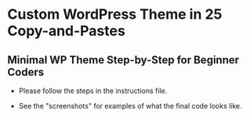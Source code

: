 # Custom WordPress Theme in 25 Copy-and-Pastes
 ## Minimal WP Theme Step-by-Step for Beginner Coders

- Please follow the steps in the instructions file.

- See the "screenshots" for examples of what the final code looks like.

